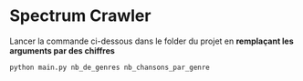 # Spectrum Crawler

Lancer la commande ci-dessous dans le folder du projet en **remplaçant les arguments par des chiffres** 

```python main.py nb_de_genres nb_chansons_par_genre```

